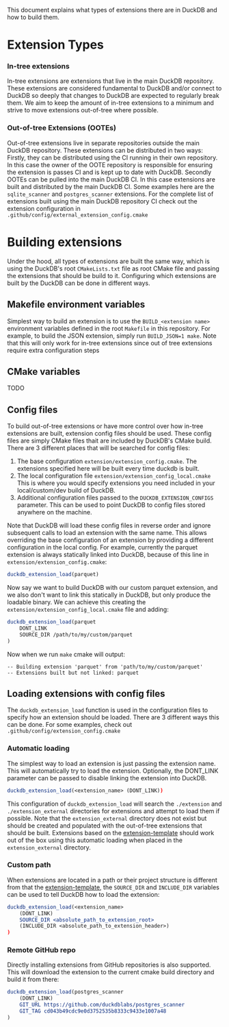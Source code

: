 This document explains what types of extensions there are in DuckDB and how to build them.

# Extension Types
### In-tree extensions
In-tree extensions are extensions that live in the main DuckDB repository. These extensions are considered fundamental 
to DuckDB and/or connect to DuckDB so deeply that changes to DuckDB are expected to regularly break them.  We aim to 
keep the amount of in-tree extensions to a minimum and strive to move extensions out-of-tree where possible.
### Out-of-tree Extensions (OOTEs)
Out-of-tree extensions live in separate repositories outside the main DuckDB repository. These extensions can be
distributed in two ways: Firstly, they can be distributed using the CI running in their own repository. In this case the 
owner of the OOTE repository is responsible for ensuring the extension is passes CI and is kept up to date with DuckDB.
Secondly OOTEs can be pulled into the main DuckDB CI. In this case extensions are built and distributed by the main 
DuckDB CI. Some examples here are the `sqlite_scanner` and `postgres_scanner` extensions. For the complete list of
extensions built using the main DuckDB repository CI check out the extension configuration in 
`.github/config/external_extension_config.cmake`

# Building extensions
Under the hood, all types of extensions are built the same way, which is using the DuckDB's root `CMakeLists.txt` file as root CMake file
and passing the extensions that should be build to it. Configuring which extensions are built by the DuckDB can be done in
different ways.

## Makefile environment variables
Simplest way to build an extension is to use the `BUILD_<extension name>` environment variables defined in the root
`Makefile` in this repository. For example, to build the JSON extension, simply run `BUILD_JSON=1 make`. Note that this
will only work for in-tree extensions since out of tree extensions require extra configuration steps

## CMake variables
TODO

## Config files
To build out-of-tree extensions or have more control over how in-tree extensions are built, extension config files should
be used. These config files are simply CMake files thait are included by DuckDB's CMake build. There are 3 different places 
that will be searched for config files:

1) The base configuration `extension/extension_config.cmake`. The extensions specified here will be built every time duckdb
is built.
2) The local configuration file `extension/extension_config_local.cmake` This is where you would specify extensions you need 
included in your local/custom/dev build of DuckDB. 
3) Additional configuration files passed to the `DUCKDB_EXTENSION_CONFIGS` parameter. This can be used to point DuckDB
to config files stored anywhere on the machine.

Note that DuckDB will load these config files in reverse order and ignore subsequent calls to load an extension with the 
same name. This allows overriding the base configuration of an extension by providing a different configuration
in the local config. For example, currently the parquet extension is always statically linked into DuckDB, because of this 
line in `extension/extension_config.cmake`:
```cmake
duckdb_extension_load(parquet)
```
Now say we want to build DuckDB with our custom parquet extension, and we also don't want to link this statically in DuckDB, 
but only produce the loadable binary. We can achieve this creating the `extension/extension_config_local.cmake` file and adding:
```cmake
duckdb_extension_load(parquet
    DONT_LINK
    SOURCE_DIR /path/to/my/custom/parquet
)
```
Now when we run `make` cmake will output:
```shell
-- Building extension 'parquet' from 'path/to/my/custom/parquet'
-- Extensions built but not linked: parquet
```

## Loading extensions with config files
The `duckdb_extension_load` function is used in the configuration files to specify how an extension should
be loaded. There are 3 different ways this can be done. For some examples, check out `.github/config/extension_config.cmake`

### Automatic loading
The simplest way to load an extension is just passing the extension name. This will automatically try to load the extension.
Optionally, the DONT_LINK parameter can be passed to disable linking the extension into DuckDB.
```cmake
duckdb_extension_load(<extension_name> (DONT_LINK))
```
This configuration of `duckdb_extension_load` will search the `./extension` and `./extension_external` directories for
extensions and attempt to load them if possible. Note that the `extension_external` directory does not exist but should
be created and populated with the out-of-tree extensions that should be built. Extensions based on the
[extension-template](https://github.com/duckdb/extension-template) should work out of the box using this automatic
loading when placed in the `extension_external` directory.

### Custom path
When extensions are located in a  path or their project structure is different from that the
[extension-template](https://github.customcom/duckdb/extension-template), the `SOURCE_DIR` and `INCLUDE_DIR` variables can
be used to tell DuckDB how to load the extension:
```cmake
duckdb_extension_load(<extension_name>
    (DONT_LINK)
    SOURCE_DIR <absolute_path_to_extension_root>
    (INCLUDE_DIR <absolute_path_to_extension_header>)
)
```

### Remote GitHub repo
Directly installing extensions from GitHub repositories is also supported. This will download the extension to the current
cmake build directory and build it from there: 
```cmake
duckdb_extension_load(postgres_scanner
    (DONT_LINK)
    GIT_URL https://github.com/duckdblabs/postgres_scanner
    GIT_TAG cd043b49cdc9e0d3752535b8333c9433e1007a48
)
```